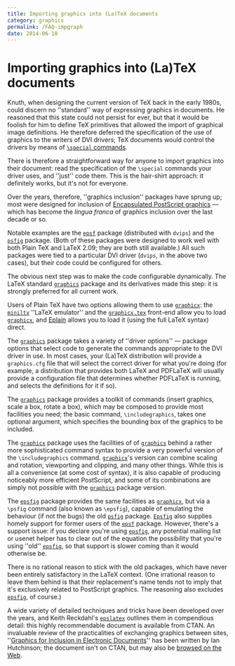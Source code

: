 ```yaml
---
title: Importing graphics into (La)TeX documents
category: graphics
permalink: /FAQ-impgraph
date: 2014-06-10
---
```


# Importing graphics into (La)TeX documents

Knuth, when designing the current version of TeX back in the early
1980s, could discern no ''standard'' way of expressing graphics in
documents.  He reasoned that this state could not persist for ever,
but that it would be foolish for him to define TeX primitives that
allowed the import of graphical image definitions.  He therefore
deferred the specification of the use of graphics to the writers of
DVI drivers; TeX documents would control the drivers by
means of 
[`\special` commands](/FAQ-specials).

There is therefore a straightforward way for anyone to import graphics
into their document: read the specification of the `\special`
commands your driver uses, and ''just'' code them.  This is the
hair-shirt approach: it definitely works, but it's not for everyone.

Over the years, therefore, ''graphics inclusion'' packages have sprung
up; most were designed for inclusion of
[Encapsulated PostScript graphics](/FAQ-eps)&nbsp;&mdash;
which has become the _lingua franca_ of graphics inclusion over
the last decade or so.

Notable examples are the [`epsf`](https://ctan.org/pkg/epsf) package (distributed with
`dvips`) and the [`psfig`](https://ctan.org/pkg/psfig) package.  (Both of these
packages were designed to work well with both Plain TeX and
LaTeX 2.09; they are both still available.)  All such packages were
tied to a particular DVI driver (`dvips`, in
the above two cases), but their code could be configured for others.

The obvious next step was to make the code configurable dynamically.
The LaTeX standard [`graphics`](https://ctan.org/pkg/graphics) package and its derivatives
made this step: it is strongly preferred for all current work.

Users of Plain TeX have two options allowing them to use
[`graphicx`](https://ctan.org/pkg/graphicx): the [`miniltx`](https://ctan.org/pkg/miniltx) ''LaTeX emulator'' and
the [`graphicx.tex`](https://ctan.org/pkg/graphics-pln) front-end allow you to load
[`graphicx`](https://ctan.org/pkg/graphicx), and [Eplain](/FAQ-eplain) allows you to load
it (using the full LaTeX syntax) direct.

The [`graphics`](https://ctan.org/pkg/graphics) package takes a variety of ''driver
options''&nbsp;&mdash; package options that select code to generate the
commands appropriate to the DVI driver in use.  In most cases,
your (La)TeX distribution will provide a `graphics.cfg` file
that will select the correct driver for what you're doing (for
example, a distribution that provides both LaTeX and PDFLaTeX
will usually provide a configuration file that determines whether
PDFLaTeX is running, and selects the definitions for it if so).

The [`graphics`](https://ctan.org/pkg/graphics) package provides a toolkit of commands (insert
graphics, scale a box, rotate a box), which may be composed to provide
most facilities you need; the basic command, `\includegraphics`,
takes one optional argument, which specifies  the bounding box of the
graphics to be included.

The [`graphicx`](https://ctan.org/pkg/graphicx) package uses the facilities of of
[`graphics`](https://ctan.org/pkg/graphics) behind a rather more sophisticated command syntax
to provide a very powerful version of the `\includegraphics`
command.  [`graphicx`](https://ctan.org/pkg/graphicx)'s version can combine scaling and
rotation, viewporting and clipping, and many other things.  While this
is all a convenience (at some cost of syntax), it is also capable of
producing noticeably more efficient PostScript, and some of its
combinations are simply not possible with the [`graphics`](https://ctan.org/pkg/graphics)
package version.

The [`epsfig`](https://ctan.org/pkg/epsfig) package provides the same facilities as
[`graphicx`](https://ctan.org/pkg/graphicx), but via a `\psfig` command (also known as
`\epsfig`), capable of emulating
the behaviour (if not the bugs) the old [`psfig`](https://ctan.org/pkg/psfig) package.
[`Epsfig`](https://ctan.org/pkg/Epsfig) also supplies homely support for former users of the
[`epsf`](https://ctan.org/pkg/epsf) package.  However, there's a support issue: if you
declare you're using [`epsfig`](https://ctan.org/pkg/epsfig), any potential mailing list or
usenet helper has to clear out of the equation the possibility that
you're using ''old'' [`epsfig`](https://ctan.org/pkg/epsfig), so that support is slower
coming than it would otherwise be.

There is no rational reason to stick with the old packages, which have
never been entirely satisfactory in the LaTeX context. (One
irrational reason to leave them behind is that their replacement's
name tends not to imply that it's exclusively related to PostScript
graphics.  The reasoning also excludes [`epsfig`](https://ctan.org/pkg/epsfig), of course.)

A wide variety of detailed techniques and tricks have been developed
over the years, and Keith Reckdahl's [`epslatex`](https://ctan.org/pkg/epslatex) outlines them
in compendious detail: this highly recommendable document is available
from CTAN.  An invaluable review of the practicalities of
exchanging graphics between sites,
''[Graphics for Inclusion in Electronic Documents](http://silas.psfc.mit.edu/elec_fig/elec_figures.pdf)''
has been written by Ian Hutchinson; the document isn't on CTAN,
but may also be
[browsed on the Web](http://silas.psfc.mit.edu/elec_fig/).

